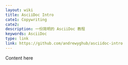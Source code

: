 ```yaml
---
layout: wiki
title: AsciiDoc Intro
cate1: Copywriting
cate2:
description: 一份简明的 AsciiDoc 教程
keywords: AsciiDoc
type: link
link: https://github.com/andrewyghub/asciidoc-intro
---
```


Content here
